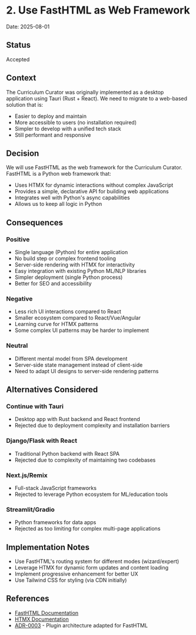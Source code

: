 # 2. Use FastHTML as Web Framework

Date: 2025-08-01

## Status

Accepted

## Context

The Curriculum Curator was originally implemented as a desktop application using Tauri (Rust + React). We need to migrate to a web-based solution that is:
- Easier to deploy and maintain
- More accessible to users (no installation required)
- Simpler to develop with a unified tech stack
- Still performant and responsive

## Decision

We will use FastHTML as the web framework for the Curriculum Curator. FastHTML is a Python web framework that:
- Uses HTMX for dynamic interactions without complex JavaScript
- Provides a simple, declarative API for building web applications
- Integrates well with Python's async capabilities
- Allows us to keep all logic in Python

## Consequences

### Positive
- Single language (Python) for entire application
- No build step or complex frontend tooling
- Server-side rendering with HTMX for interactivity
- Easy integration with existing Python ML/NLP libraries
- Simpler deployment (single Python process)
- Better for SEO and accessibility

### Negative
- Less rich UI interactions compared to React
- Smaller ecosystem compared to React/Vue/Angular
- Learning curve for HTMX patterns
- Some complex UI patterns may be harder to implement

### Neutral
- Different mental model from SPA development
- Server-side state management instead of client-side
- Need to adapt UI designs to server-side rendering patterns

## Alternatives Considered

### Continue with Tauri
- Desktop app with Rust backend and React frontend
- Rejected due to deployment complexity and installation barriers

### Django/Flask with React
- Traditional Python backend with React SPA
- Rejected due to complexity of maintaining two codebases

### Next.js/Remix
- Full-stack JavaScript frameworks
- Rejected to leverage Python ecosystem for ML/education tools

### Streamlit/Gradio
- Python frameworks for data apps
- Rejected as too limiting for complex multi-page applications

## Implementation Notes

- Use FastHTML's routing system for different modes (wizard/expert)
- Leverage HTMX for dynamic form updates and content loading
- Implement progressive enhancement for better UX
- Use Tailwind CSS for styling (via CDN initially)

## References

- [FastHTML Documentation](https://www.fastht.ml/)
- [HTMX Documentation](https://htmx.org/)
- [ADR-0003](0003-plugin-architecture.md) - Plugin architecture adapted for FastHTML